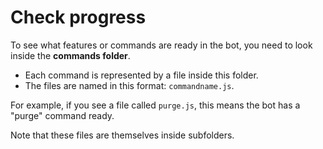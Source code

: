 # Check progress

To see what features or commands are ready in the bot, you need to look inside the **commands folder**.

- Each command is represented by a file inside this folder.
- The files are named in this format: `commandname.js`.

For example, if you see a file called `purge.js`, this means the bot has a "purge" command ready.

Note that these files are themselves inside subfolders.
